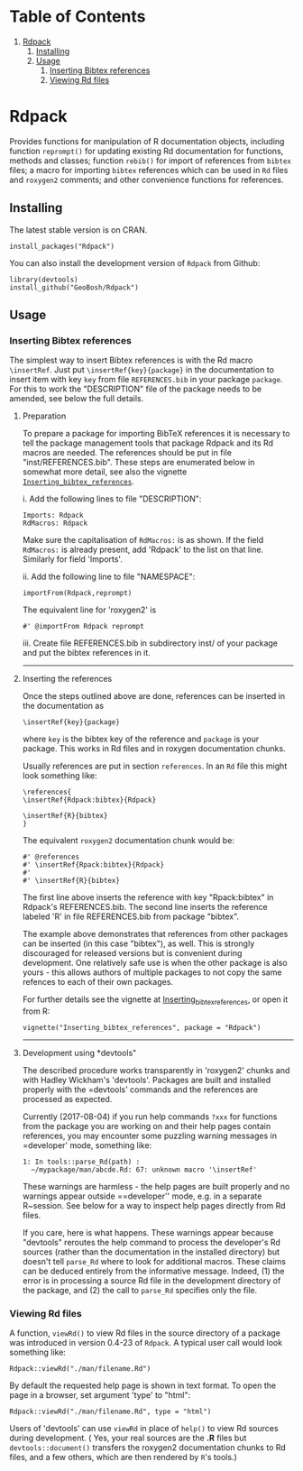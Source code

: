 
# Table of Contents

1.  [Rdpack](#org300c953)
    1.  [Installing](#org3c63330)
    2.  [Usage](#org971138b)
        1.  [Inserting Bibtex references](#org3de4202)
        2.  [Viewing Rd files](#org5b902a5)


<a id="org300c953"></a>

# Rdpack

Provides functions for manipulation of R documentation objects, including
function `reprompt()` for updating existing Rd documentation for functions,
methods and classes; function `rebib()` for import of references from `bibtex`
files; a macro for importing `bibtex` references which can be used in `Rd` files
and `roxygen2` comments; and other convenience functions for references.


<a id="org3c63330"></a>

## Installing

The latest stable version is on CRAN. 

    install_packages("Rdpack")

You can also install the development version of `Rdpack` from Github:

    library(devtools)
    install_github("GeoBosh/Rdpack")


<a id="org971138b"></a>

## Usage


<a id="org3de4202"></a>

### Inserting Bibtex references

The simplest way to insert Bibtex references is with the Rd macro `\insertRef`.
Just put `\insertRef{key}{package}` in the documentation to insert item with key
`key`  from file `REFERENCES.bib` in your package `package`. For this to work
the "DESCRIPTION" file of the package needs to be amended, see below the full
details. 

1.  Preparation

    To prepare a package for importing BibTeX references it is necessary to tell the
    package management tools that package Rdpack and its Rd macros are
    needed. The references should be put in file "inst/REFERENCES.bib".
    These steps are enumerated below in somewhat more detail, 
    see also the vignette
    [`Inserting_bibtex_references`](https://cran.r-project.org/package=Rdpack).
    
    i. Add the following lines to  file "DESCRIPTION":
    
        Imports: Rdpack
        RdMacros: Rdpack
    
    Make sure the capitalisation of `RdMacros:` is as shown. If the field `RdMacros:` is
    already present, add 'Rdpack' to the list on that line. Similarly for field 'Imports'.
    
    ii. Add the following line to file "NAMESPACE":
    
        importFrom(Rdpack,reprompt)
    
    The equivalent line for 'roxygen2' is 
    
        #' @importFrom Rdpack reprompt
    
    iii. Create file REFERENCES.bib in  subdirectory inst/ of your package
       and put the bibtex references in it.
    
    ---

2.  Inserting the references

    Once the steps outlined above are done, references can be
    inserted in the documentation as 
    
        \insertRef{key}{package}
    
    where `key` is the bibtex key of the reference and `package` is your package.
    This works in Rd files and in roxygen documentation chunks. 
    
    Usually references are put in section `references`. In an `Rd` file this might look
    something like:
    
        \references{
        \insertRef{Rdpack:bibtex}{Rdpack}
        
        \insertRef{R}{bibtex}
        }
    
    The equivalent `roxygen2` documentation chunk would be:
    
        #' @references
        #' \insertRef{Rpack:bibtex}{Rdpack}
        #'
        #' \insertRef{R}{bibtex}
    
    The first line above inserts the reference with key "Rpack:bibtex" in Rdpack's
    REFERENCES.bib. The second line inserts the reference labeled 'R' in file
    REFERENCES.bib from package "bibtex". 
    
    The example above demonstrates that references from other packages can be
    inserted (in this case "bibtex"), as well. This is strongly discouraged for released
    versions but is convenient during development. One relatively safe use is when the
    other package is also yours - this allows authors of multiple packages to not
    copy the same refences to each of their own packages. 
    
    For further details see the vignette at
    [Inserting<sub>bibtex</sub><sub>references</sub>](<https://cran.r-project.org/package=Rdpack>),
    or open it from R:
    
        vignette("Inserting_bibtex_references", package = "Rdpack")
    
    ---

3.  Development using \*devtools"

    The described procedure works transparently in 'roxygen2' chunks and with Hadley
    Wickham's 'devtools'.  Packages are built and installed properly with the
    =devtools' commands and the references are processed as expected.
    
    Currently (2017-08-04) if you run help commands `?xxx` for functions from
    the package you are working on and their help pages contain references, you may
    encounter some puzzling warning messages in =developer' mode, something like:
    
        1: In tools::parse_Rd(path) :
          ~/mypackage/man/abcde.Rd: 67: unknown macro '\insertRef'
    
    These warnings are harmless - the help pages are built properly and no warnings
    appear outside ==developer'' mode, e.g. in a separate R~session. See below for a
    way to inspect help pages directly from Rd files.
    
    If you care, here is what happens.  These warnings appear because "devtools"
    reroutes the help command to process the developer's Rd sources (rather than the
    documentation in the installed directory) but doesn't tell `parse_Rd` where to
    look for additional macros. These claims can be deduced entirely from the
    informative message. Indeed, (1) the error is in processing a source Rd file in
    the development directory of the package, and (2) the call to `parse_Rd`
    specifies only the file.


<a id="org5b902a5"></a>

### Viewing Rd files

A function, `viewRd()` to view Rd files in the source directory of a package was
introduced in version 0.4-23 of `Rdpack`. A typical user call would look something like:

    Rdpack::viewRd("./man/filename.Rd")

By default the requested help page is shown in text format. To open the page in a browser,
set argument 'type' to "html":

    Rdpack::viewRd("./man/filename.Rd", type = "html")

Users of 'devtools' can use `viewRd` in place of `help()` to view Rd sources
during development. ( Yes, your real sources are the ****.R**** files but
`devtools::document()` transfers the roxygen2 documentation chunks to Rd files,
and a few others, which are then rendered by `R`'s tools.)


